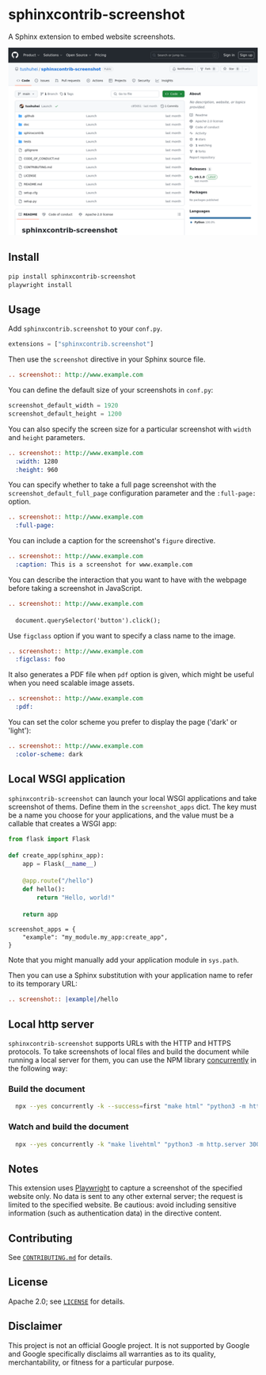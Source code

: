 # sphinxcontrib-screenshot

A Sphinx extension to embed website screenshots.

![Example screenshot](https://raw.githubusercontent.com/tushuhei/sphinxcontrib-screenshot/main/example.png)

## Install

```bash
pip install sphinxcontrib-screenshot
playwright install
```

## Usage

Add `sphinxcontrib.screenshot` to your `conf.py`.

```py
extensions = ["sphinxcontrib.screenshot"]
```

Then use the `screenshot` directive in your Sphinx source file.

```rst
.. screenshot:: http://www.example.com
```

You can define the default size of your screenshots in `conf.py`:

```python
screenshot_default_width = 1920
screenshot_default_height = 1200
```

You can also specify the screen size for a particular screenshot with `width` and `height` parameters.

```rst
.. screenshot:: http://www.example.com
  :width: 1280
  :height: 960
```

You can specify whether to take a full page screenshot with the `screenshot_default_full_page` configuration parameter and the `:full-page:` option.

```rst
.. screenshot:: http://www.example.com
  :full-page:
```

You can include a caption for the screenshot's `figure` directive.

```rst
.. screenshot:: http://www.example.com
  :caption: This is a screenshot for www.example.com
```

You can describe the interaction that you want to have with the webpage before taking a screenshot in JavaScript.

```rst
.. screenshot:: http://www.example.com

  document.querySelector('button').click();
```

Use `figclass` option if you want to specify a class name to the image.

```rst
.. screenshot:: http://www.example.com
  :figclass: foo
```

It also generates a PDF file when `pdf` option is given, which might be useful when you need scalable image assets.

```rst
.. screenshot:: http://www.example.com
  :pdf:
```

You can set the color scheme you prefer to display the page ('dark' or 'light'):
```rst
.. screenshot:: http://www.example.com
  :color-scheme: dark
```

## Local WSGI application

`sphinxcontrib-screenshot` can launch your local WSGI applications and take screenshot of thems.
Define them in the `screenshot_apps` dict.
The key must be a name you choose for your applications, and the value must be a callable that creates a WSGI app:

```python
from flask import Flask

def create_app(sphinx_app):
    app = Flask(__name__)

    @app.route("/hello")
    def hello():
        return "Hello, world!"

    return app
```

```
screenshot_apps = {
    "example": "my_module.my_app:create_app",
}
```
Note that you might manually add your application module in `sys.path`.

Then you can use a Sphinx substitution with your application name to refer to its temporary URL:

```rst
.. screenshot:: |example|/hello
```

## Local http server
`sphinxcontrib-screenshot` supports URLs with the HTTP and HTTPS protocols.
To take screenshots of local files and build the document while running a local server for them, you can use the NPM library [concurrently](https://www.npmjs.com/package/concurrently) in the following way:

### Build the document
```bash
  npx --yes concurrently -k --success=first "make html" "python3 -m http.server 3000 --directory=examples"
```

### Watch and build the document
```bash
  npx --yes concurrently -k "make livehtml" "python3 -m http.server 3000 --directory=examples"
```


## Notes

This extension uses [Playwright](https://playwright.dev) to capture a screenshot of the specified website only.
No data is sent to any other external server; the request is limited to the specified website.
Be cautious: avoid including sensitive information (such as authentication data) in the directive content.

## Contributing

See [`CONTRIBUTING.md`](CONTRIBUTING.md) for details.

## License

Apache 2.0; see [`LICENSE`](LICENSE) for details.

## Disclaimer

This project is not an official Google project. It is not supported by
Google and Google specifically disclaims all warranties as to its quality,
merchantability, or fitness for a particular purpose.
